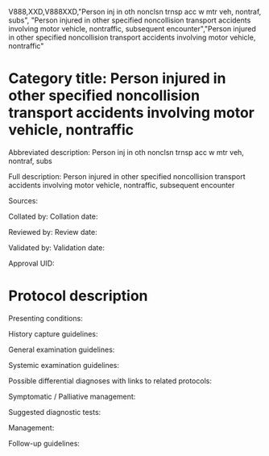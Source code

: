 V888,XXD,V888XXD,"Person inj in oth nonclsn trnsp acc w mtr veh, nontraf, subs", "Person injured in other specified noncollision transport accidents involving motor vehicle, nontraffic, subsequent encounter","Person injured in other specified noncollision transport accidents involving motor vehicle, nontraffic"
# Category title: Person injured in other specified noncollision transport accidents involving motor vehicle, nontraffic

Abbreviated description: Person inj in oth nonclsn trnsp acc w mtr veh, nontraf, subs

Full description: Person injured in other specified noncollision transport accidents involving motor vehicle, nontraffic, subsequent encounter

Sources:

Collated by:
Collation date:

Reviewed by:
Review date:

Validated by:
Validation date:

Approval UID:

# Protocol description

Presenting conditions:

History capture guidelines:

General examination guidelines:

Systemic examination guidelines:

Possible differential diagnoses with links to related protocols:

Symptomatic / Palliative management:

Suggested diagnostic tests:

Management:

Follow-up guidelines:
